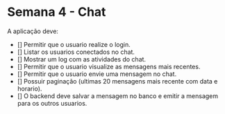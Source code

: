 # Semana 4 - Chat

 A aplicação deve:

- [] Permitir que o usuario realize o login.
- [] Listar os usuarios conectados no chat.
- [] Mostrar um log com as atividades do chat.
- [] Permitir que o usuario visualize as mensagens mais recentes.
- [] Permitir que o usuario envie uma mensagem no chat.
- [] Possuir paginação (ultimas 20 mensagens mais recente com data e horario).
- [] O backend deve salvar a mensagem no banco e emitir a mensagem para os outros usuarios.